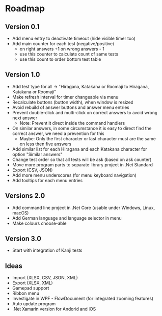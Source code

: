 # Roadmap

## Version 0.1
* Add menu entry to deactivate timeout (hide visible timer too)
* Add main counter for each test (negative/positive)
  * on right answers +1 on wrong answers - 1
  * use this counter to calculate count of same tests
  * use this count to order bottom test table

## Version 1.0
* Add test type for all -> "Hiragana, Katakana or Roomaji to Hiragana, Katakana or Roomaji"
* Make refresh interval for timer changeable via menu
* Recalculate buttons (button width), when window is resized
* Avoid rebuild of answer buttons and answer menu entries
* Prevent double-click and multi-click on correct answers to avoid wrong next answer
  * Note: Prevent it direct inside the command handlers
* On similar answers, in some circumstance it is easy to direct find the correct answer, we need a prevention for this 
  * Maybe: Only the first character or last character must are the same on less then five answers
* Add similar list for each Hiragana and each Katakana character for option "Similar answers"
* Change test order so that all tests will be ask (based on ask counter)
* Move more program parts to separate library project in .Net Standard
* Export (CSV, JSON)
* Add more menu underscores (for menu keyboard navigation)
* Add tooltips for each menu entries

## Versions 2.0
* Add command line project in .Net Core (usable under Windows, Linux, macOS)
* Add German language and language selector in menu
* Make colours choose-able

## Version 3.0
* Start with integration of Kanji tests

## Ideas
* Import (XLSX, CSV, JSON, XML)
* Export (XLSX, XML)
* Gamepad support
* Ribbon menu
* Investigate in WPF - FlowDocument (for integrated zooming features)
* Auto update program
* .Net Xamarin version for Andorid and iOS
